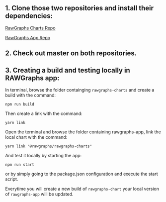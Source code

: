 
## 1. Clone those two repositories and install their dependencies:

[RawGraphs Charts Repo](https://github.com/blindguardian50/rawgraphs-charts)

[RawGraphs App Repo](https://github.com/blindguardian50/rawgraphs-app)

## 2. Check out master on both repositories.

## 3. Creating a build and testing locally in RAWGraphs app:

In terminal, browse the folder containging `rawgraphs-charts` and create a build with the command:

```shell
npm run build
```

Then create a link with the command:

```shell
yarn link
```

Open the terminal and browse the folder containing rawgraphs-app, link the local chart with the command:

```shell
yarn link "@rawgraphs/rawgraphs-charts"
```

And test it locally by starting the app:

```shell
npm run start
```
or by simply going to the package.json configuration and execute the start script.

Everytime you will create a new build of `rawgraphs-chart` your local version of `rawgraphs-app` will be updated.
